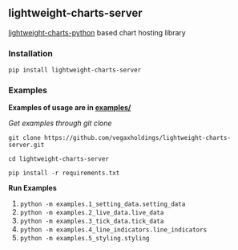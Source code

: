 ## lightweight-charts-server

[lightweight-charts-python](https://github.com/louisnw01/lightweight-charts-python) based chart hosting library

### Installation

```
pip install lightweight-charts-server
```


### Examples

**Examples of usage are in [examples/](examples/)**

*Get examples through git clone*
```
git clone https://github.com/vegaxholdings/lightweight-charts-server.git

cd lightweight-charts-server

pip install -r requirements.txt
```

**Run Examples**
1. `python -m examples.1_setting_data.setting_data`  
2. `python -m examples.2_live_data.live_data`  
3. `python -m examples.3_tick_data.tick_data`  
4. `python -m examples.4_line_indicators.line_indicators`  
5. `python -m examples.5_styling.styling`  